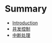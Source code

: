 # Summary

* [Introduction](README.md)
* [并发控制](concurrent/concurrent.md)
* [中断处理](interrupt/interrupt.md)

